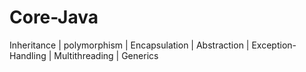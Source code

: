 # Core-Java
Inheritance | polymorphism | Encapsulation | Abstraction | Exception-Handling | Multithreading | Generics
